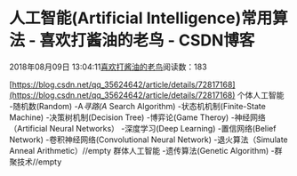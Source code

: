 
# 人工智能(Artificial Intelligence)常用算法 - 喜欢打酱油的老鸟 - CSDN博客


2018年08月09日 13:04:11[喜欢打酱油的老鸟](https://me.csdn.net/weixin_42137700)阅读数：183


[https://blog.csdn.net/qq_35624642/article/details/72817168](https://blog.csdn.net/qq_35624642/article/details/72817168)
个体人工智能
-随机数(Random)
-A*寻路(A* Search Algorithm)
-状态机机制(Finite-State Machine)
-决策树机制(Decision Tree)
-博弈论(Game Theroy)
-神经网络（Artificial Neural Networks）
-深度学习(Deep Learning)
-置信网络(Belief Network)
-卷积神经网络(Convolutional Neural Network)
-退火算法（Simulate Anneal Arithmetic）//empty
群体人工智能
-遗传算法(Genetic Algorithm)
-群聚技术//empty

